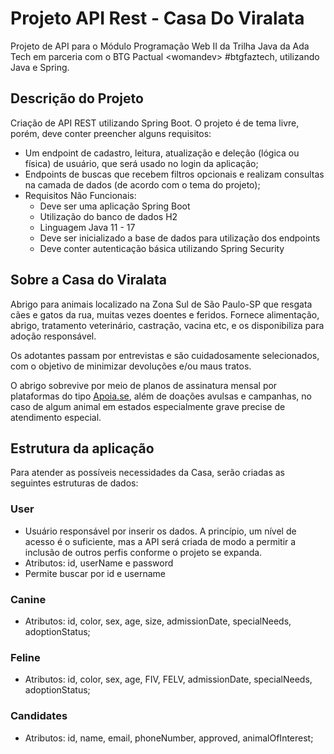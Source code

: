 # Projeto API Rest - Casa Do Viralata

Projeto de API para o Módulo Programação Web II da Trilha Java da Ada Tech em parceria com o BTG Pactual &lt;womandev> #btgfaztech, utilizando Java e Spring.

## Descrição do Projeto

Criação de API REST utilizando Spring Boot. 
O projeto é de tema livre, porém, deve conter preencher alguns requisitos:

- Um endpoint de cadastro, leitura, atualização e deleção (lógica ou física) de usuário, que será usado no login da aplicação;
- Endpoints de buscas que recebem filtros opcionais e realizam consultas na camada de dados (de acordo com o tema do projeto);
- Requisitos Não Funcionais:
    - Deve ser uma aplicação Spring Boot
    - Utilização do banco de dados H2
    - Linguagem Java 11 - 17
    - Deve ser inicializado a base de dados para utilização dos endpoints
    - Deve conter autenticação básica utilizando Spring Security

 ## Sobre a Casa do Viralata

Abrigo para animais localizado na Zona Sul de São Paulo-SP que resgata cães e gatos da rua, muitas vezes doentes e feridos. Fornece alimentação, abrigo, tratamento veterinário, castração, vacina etc, e os disponibiliza para adoção responsável.

Os adotantes passam por entrevistas e são cuidadosamente selecionados, com o objetivo de minimizar devoluções e/ou maus tratos.

O abrigo sobrevive por meio de planos de assinatura mensal por plataformas do tipo [Apoia.se](http://apoia.se/), além de doações avulsas e campanhas, no caso de algum animal em estados especialmente grave precise de atendimento especial.

## Estrutura da aplicação

Para atender as possíveis necessidades da Casa, serão criadas as seguintes estruturas de dados:

### User
- Usuário responsável por inserir os dados. A princípio, um nível de acesso é o suficiente, mas a API será criada de modo a permitir a inclusão de outros perfis conforme o projeto se expanda.
- Atributos: id, userName e password
- Permite buscar por id e username

### Canine
- Atributos: id, color, sex, age, size, admissionDate, specialNeeds, adoptionStatus;

### Feline 
- Atributos: id, color, sex, age, FIV, FELV, admissionDate, specialNeeds, adoptionStatus;

### Candidates
- Atributos: id, name, email, phoneNumber, approved, animalOfInterest;

